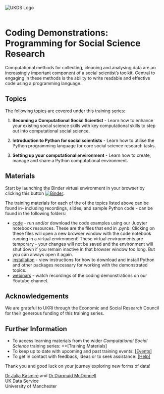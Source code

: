 ![UKDS Logo](./code/images/UKDS_Logos_Col_Grey_300dpi.png)<br>
<br>
# Coding Demonstrations: Programming for Social Science Research

Computational methods for collecting, cleaning and analysing data are an increasingly important component of a social scientist’s toolkit. Central to engaging in these methods is the ability to write readable and effective code using a programming language.

## Topics

The following topics are covered under this training series:
1. **Becoming a Computational Social Scientist** -  Learn how to enhance your existing social science skills with key computational skills to step out into computational social science.

2. **Introduction to Python for social scientists** - Learn how to utilise the Python programming language for core social science research tasks.

3. **Setting up your computational environment** -  Learn how to create, manage and share a Python computational environment.

## Materials

Start by launching the Binder virtual environment in your browser by clicking this button [![Binder](https://mybinder.org/badge_logo.svg)](https://mybinder.org/v2/gh/UKDataServiceOpen/computational-social-science/HEAD). 

The training materials for each of the of the topics listed above can be found in- including recordings, slides, and sample Python code - can be found in the following folders:
* [code](./code) - run and/or download the code examples using our Jupyter notebook resources. These are the files that end in .pynb. Clicking on these files will open a new browser window with the code notebook running in a virtual environment! These virtual environments are temporary - your changes will not be saved and the environment will shut down if you remain inactive in that browser window too long. But you can always open it again.  
* [installation](./installation) - view instructions for how to download and install Python and other packages necessary for working with the demonstrated topics. 
* [webinars](./webinars) - watch recordings of the coding demonstrations on our Youtube channel.

## Acknowledgements

We are grateful to UKRI through the Economic and Social Research Council for their generous funding of this training series.

## Further Information

* To access learning materials from the wider *Computational Social Science* training series: <>[Training Materials]</a>
* To keep up to date with upcoming and past training events: <a href="https://ukdataservice.ac.uk/news-and-events/events" target=_blank>[Events]</a>
* To get in contact with feedback, ideas or to seek assistance: <a href="https://ukdataservice.ac.uk/help.aspx" target=_blank>[Help]</a>

Thank you and good luck on your journey exploring new forms of data! <br>

<a href="https://www.research.manchester.ac.uk/portal/julia.kasmire.html" target=_blank>Dr Julia Kasmire</a> and <a href="https://www.research.manchester.ac.uk/portal/diarmuid.mcdonnell.html" target=_blank>Dr Diarmuid McDonnell</a> <br />
UK Data Service  <br />
University of Manchester <br />
